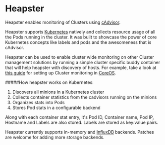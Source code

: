 Heapster
===========

Heapster enables monitoring of Clusters using [cAdvisor](https://github.com/google/cadvisor).

Heapster supports [Kubernetes](https://github.com/GoogleCloudPlatform/kubernetes) natively and collects resource usage of all the Pods running in the cluster. It was built to showcase the power of core Kubernetes concepts like labels and pods and the awesomeness that is cAdvisor. 

Heapster can be used to enable cluster wide monitoring on other Cluster management solutions by running a simple cluster specific buddy container that will help heapster with discovery of hosts. For example, take a look at [this guide](clusters/coreos/README.md) for setting up Cluster monitoring in [CoreOS](https://coreos.com).

#####How heapster works on Kubernetes:
1. Discovers all minions in a Kubernetes cluster
2. Collects container statistics from the cadvisors running on the minions
2. Organizes stats into Pods
3. Stores Pod stats in a configurable backend

Along with each container stat entry, it's Pod ID, Container name, Pod IP, Hostname and Labels are also stored. Labels are stored as key:value pairs.

Heapster currently supports in-memory and [InfluxDB](http://influxdb.com) backends. Patches are welcome for adding more storage backends.
